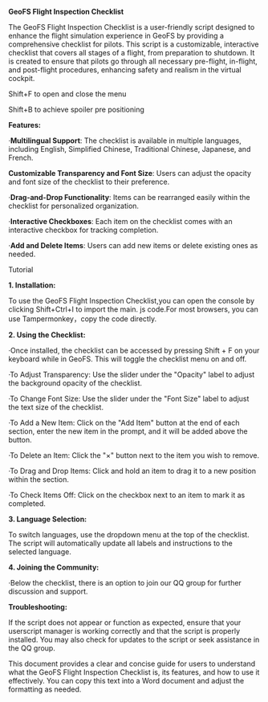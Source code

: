 
****GeoFS Flight Inspection Checklist****

The GeoFS Flight Inspection Checklist is a user-friendly script designed to enhance the flight simulation experience in GeoFS by providing a comprehensive checklist for pilots. This script is a customizable, interactive checklist that covers all stages of a flight, from preparation to shutdown. It is created to ensure that pilots go through all necessary pre-flight, in-flight, and post-flight procedures, enhancing safety and realism in the virtual cockpit.


Shift+F to open and close the menu

Shift+B to achieve spoiler pre positioning


**Features:**

·**Multilingual Support**: The checklist is available in multiple languages, including English, Simplified Chinese, Traditional Chinese, Japanese, and French.

**Customizable Transparency and Font Size**: Users can adjust the opacity and font size of the checklist to their preference.

·**Drag-and-Drop Functionality**: Items can be rearranged easily within the checklist for personalized organization.

·**Interactive Checkboxes**: Each item on the checklist comes with an interactive checkbox for tracking completion.

·**Add and Delete Items**: Users can add new items or delete existing ones as needed.




Tutorial

**1. Installation:**

To use the GeoFS Flight Inspection Checklist,you can open the console by clicking Shift+Ctrl+I to import the main. js code.For most browsers, you can use Tampermonkey，copy the code directly.






**2. Using the Checklist:**

·Once installed, the checklist can be accessed by pressing Shift + F on your keyboard while in GeoFS. This will toggle the checklist menu on and off.

·To Adjust Transparency: Use the slider under the "Opacity" label to adjust the background opacity of the checklist.

·To Change Font Size: Use the slider under the "Font Size" label to adjust the text size of the checklist.

·To Add a New Item: Click on the "Add Item" button at the end of each section, enter the new item in the prompt, and it will be added above the button.

·To Delete an Item: Click the "×" button next to the item you wish to remove.

·To Drag and Drop Items: Click and hold an item to drag it to a new position within the section.

·To Check Items Off: Click on the checkbox next to an item to mark it as completed.





**3. Language Selection:**

To switch languages, use the dropdown menu at the top of the checklist. The script will automatically update all labels and instructions to the selected language.





**4. Joining the Community:**

·Below the checklist, there is an option to join our QQ group for further discussion and support.




**Troubleshooting:**

If the script does not appear or function as expected, ensure that your userscript manager is working correctly and that the script is properly installed. You may also check for updates to the script or seek assistance in the QQ group.

This document provides a clear and concise guide for users to understand what the GeoFS Flight Inspection Checklist is, its features, and how to use it effectively. You can copy this text into a Word document and adjust the formatting as needed.
